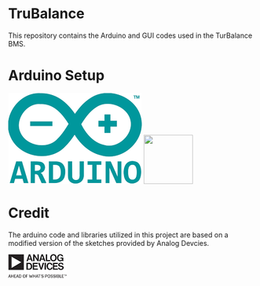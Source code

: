 # TruBalance

This repository contains the Arduino and GUI codes used in the TurBalance BMS.


# Arduino Setup
![](images/arduino.png)
<img src="https://arduino.png" width="100" height="100">
# Credit

The arduino code and libraries utilized in this project are based on a modified version of the sketches provided by Analog Devcies. 

![](images/analogDevices.png)

